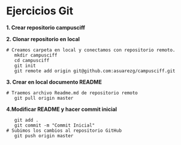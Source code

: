 # Ejercicios Git

__1. Crear repositorio campusciff__

__2. Clonar repositorio en local__

```
# Creamos carpeta en local y conectamos con repositorio remoto.
   mkdir campusciff
   cd campusciff
   git init
   git remote add origin git@github.com:asuarezg/campusciff.git
```

__3. Crear en local documento README__
```
# Traemos archivo Readme.md de repositorio remoto
   git pull origin master
```

__4.Modificar README y hacer commit inicial__
```
   git add .
   git commit -m "Commit Inicial"
# Subimos los cambios al repositorio GitHub
   git push origin master
```
